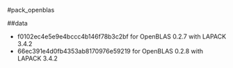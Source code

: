 #pack_openblas

##data

* f0102ec4e5e9e4bccc4b146f78b3c2bf for OpenBLAS 0.2.7 with LAPACK 3.4.2 
* 66ec391e4d0fb4353ab8170976e59219 for OpenBLAS 0.2.8 with LAPACK 3.4.2
